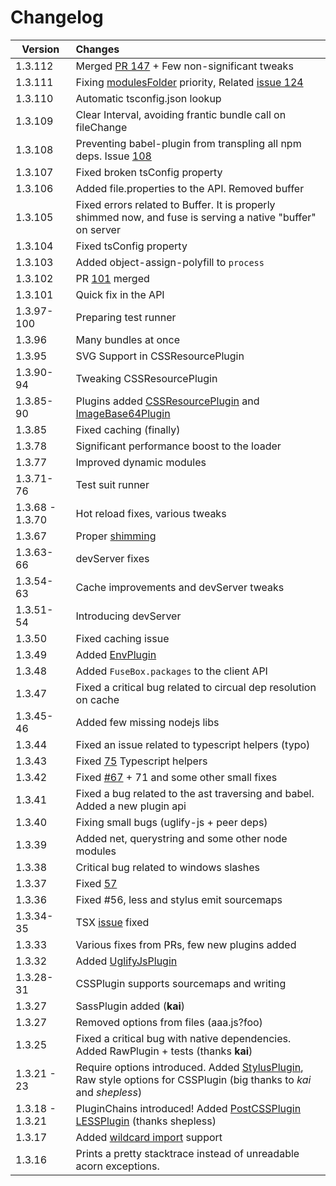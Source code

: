 # Changelog


| Version         | Changes                 |
| ---------------------- |:-----------------------------| 
| 1.3.112             | Merged [PR 147](https://github.com/fuse-box/fuse-box/pull/147) + Few non-significant tweaks
| 1.3.111             | Fixing [modulesFolder](http://fuse-box.org/#custom-modules-folder) priority, Related [issue 124](https://github.com/fuse-box/fuse-box/issues/124)
| 1.3.110             | Automatic tsconfig.json lookup
| 1.3.109             | Clear Interval, avoiding frantic bundle call on fileChange
| 1.3.108             | Preventing babel-plugin from transpling all npm deps. Issue [108](https://github.com/fuse-box/fuse-box/issues/108)
| 1.3.107             | Fixed broken tsConfig property
| 1.3.106             | Added file.properties to the API. Removed buffer
| 1.3.105             | Fixed errors related to Buffer. It is properly shimmed now, and fuse is serving a native "buffer" on server
| 1.3.104             | Fixed tsConfig property
| 1.3.103             | Added object-assign-polyfill to `process`
| 1.3.102             | PR [101](https://github.com/fuse-box/fuse-box/pull/101) merged 
| 1.3.101             | Quick fix in the API
| 1.3.97-100          | Preparing test runner
| 1.3.96              | Many bundles at once
| 1.3.95              | SVG Support in CSSResourcePlugin
| 1.3.90-94           | Tweaking CSSResourcePlugin
| 1.3.85-90           | Plugins added [CSSResourcePlugin](http://fuse-box.org/#cssresourceplugin) and [ImageBase64Plugin](http://fuse-box.org/#imagebase64plugin)
| 1.3.85            | Fixed caching (finally)
| 1.3.78            | Significant performance boost to the loader 
| 1.3.77            | Improved dynamic modules
| 1.3.71-76         | Test suit runner
| 1.3.68 - 1.3.70   | Hot reload fixes, various tweaks
| 1.3.67            | Proper [shimming](http://fuse-box.org/#shimming) 
| 1.3.63-66         | devServer fixes
| 1.3.54-63         | Cache improvements and devServer tweaks
| 1.3.51-54         | Introducing devServer
| 1.3.50            | Fixed caching issue
| 1.3.49            | Added [EnvPlugin](#envplugin)
| 1.3.48            | Added `FuseBox.packages` to the client API
| 1.3.47            | Fixed a critical bug related to circual dep resolution on cache
| 1.3.45-46         | Added few missing nodejs libs
| 1.3.44            | Fixed an issue related to typescript helpers (typo)
| 1.3.43            | Fixed [75](https://github.com/fuse-box/fuse-box/issues/75) Typescript helpers
| 1.3.42            | Fixed [#67](https://github.com/fuse-box/fuse-box/issues/67) + 71 and some other small fixes
| 1.3.41            | Fixed a bug related to the ast traversing and babel. Added a new plugin api
| 1.3.40            | Fixing small bugs (uglify-js + peer deps)
| 1.3.39            | Added net, querystring and some other node modules
| 1.3.38            | Critical bug related to windows slashes
| 1.3.37            | Fixed [57](https://github.com/fuse-box/fuse-box/issues/57)
| 1.3.36            | Fixed #56, less and stylus emit sourcemaps
| 1.3.34-35            | TSX [issue](https://github.com/fuse-box/fuse-box/issues/46) fixed
| 1.3.33            | Various fixes from PRs, few new plugins added
| 1.3.32            | Added [UglifyJsPlugin](#uglifyjsplugin)
| 1.3.28-31         | CSSPlugin supports sourcemaps and writing
| 1.3.27            | SassPlugin added (__kai__)
| 1.3.27            | Removed options from files (aaa.js?foo)
| 1.3.25            | Fixed a critical bug with native dependencies. Added RawPlugin + tests (thanks __kai__) |
| 1.3.21 - 23         | Require options introduced. Added [StylusPlugin](#stylusplugin), Raw style options for CSSPlugin (big thanks to _kai_ and _shepless_) |
| 1.3.18 - 1.3.21     | PluginChains introduced! Added [PostCSSPlugin](#postcssplugin) [LESSPlugin](#lessplugin) (thanks shepless) |
| 1.3.17            | Added [wildcard import](#wildcard-import) support |
| 1.3.16            |Prints a pretty stacktrace instead of unreadable acorn exceptions.|

